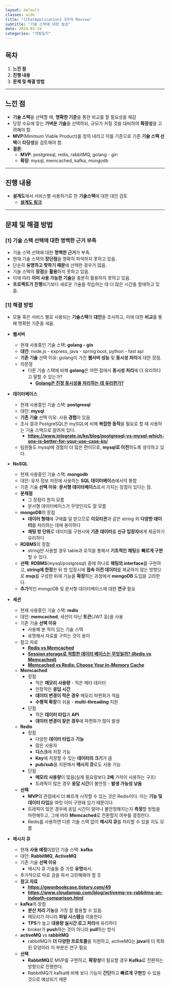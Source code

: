```yaml
---
layout: default
classes: wide
title: "[ChatApplication] 5주차 Review"
subtitle: "기술 스택에 대한 점검"
date: 2024-03-19
categories: "개발일지"
---
```


## 목차

1. **느낀 점**
2. **진행 내용**
3. **문제 및 해결 방법**

---

## 느낀 점

* **기술 스택**을 선택할 때, **명확한 기준**을 통한 비교를 할 필요성을 체감
* 당장 수요에 맞는 **가벼운 기술**을 선택하되, 규모가 커질 것을 대비하여 **확장성**을 고려해야 함.
* **MVP**(Minimum Viable Product)를 정의 내리고 이를 기준으로 기존 **기술 스택 선택**이 **타당성**을 검토해야 함.
* **결론**:
  * **MVP**: postgresql, redis, rabbitMQ, golang - gin
  * **확장**: mysql, memcached, kafka, mongodb

---

## 진행 내용

* **설계도**에서 서비스별 사용하기로 한 **기술스택**에 대한 대안 검토
  * [**설계도 링크**](https://github.com/kaestro/ChatApplication/wiki/%EC%8B%9C%EC%8A%A4%ED%85%9C-%EC%84%A4%EA%B3%84%EB%8F%84)

---

## 문제 및 해결 방법

### [1] **기술 스택** 선택에 대한 명백한 **근거** 부족

* 기술 스택 선택에 대한 **명백한 근거**가 부족.
* 현재 기술 스택의 **장단점**을 명확히 파악하지 못하고 있음.
* 단순히 **유명하고 핫하기 때문**에 선택한 경우가 많음.
* 기술 스택의 **장점**을 **활용**하지 못하고 있음.
* 이에 따라 **이미 사용 가능한 기술**을 충분히 활용하지 못하고 있음.
* **프로젝트가 진행**되기보다 새로운 기술을 학습하는 데 더 많은 시간을 할애하고 있음.

### [1] 해결 방법

* 모듈 혹은 서비스 별로 사용되는 **기술스택**의 **대안**을 조사하고, 이에 대한 **비교**를 통해 명확한 기준을 세움.

* **웹서버**
  * 현재 사용중인 기술 스택: **golang - gin**
  * **대안**: node.js - express, java - spring boot, python - fast api
  * **기존 기술** 선택 이유: golang이 가진 **웹서버 성능** 및 **동시성 처리**에 대한 장점.
  * 의문점
    * 다른 기술 스택에 비해 **golang**은 어떤 점에서 **동시성 처리**에 더 유리하다고 말할 수 있는가?
      * **[Golang은 진정 동시성을 처리하는 데 유리한가?](https://kaestro.github.io/%EA%B0%9C%EB%B0%9C%EC%9D%B4%EC%95%BC%EA%B8%B0/2024/03/19/Golang%EC%9D%80-%EB%8F%99%EC%8B%9C%EC%84%B1%EC%9D%B4-%EC%96%B4%EB%96%A4-%EC%A0%90%EC%97%90%EC%84%9C-%EC%9C%A0%EB%A6%AC%ED%95%9C%EA%B0%80.html)**
* **데이터베이스**
  * 현재 사용중인 기술 스택: **postgresql**
  * 대안: **mysql**
  * **기존 기술** 선택 이유: 사용 **경험**이 있음
  * 조사 결과 PostgreSQL은 mySQL에 비해 **복잡한 동작**을 필요로 할 때 사용하는 기술 스택으로 알려져 있다.
    * **<https://www.integrate.io/ko/blog/postgresql-vs-mysql-which-one-is-better-for-your-use-case-ko/>**
  * 팀원들도 mysql에 경험이 더 많은 편이므로, **mysql로 이전**하도록 생각하고 있다.
* **NoSQL**
  * 현재 사용중인 기술 스택: **mongodb**
  * 대안: 유저 정보 저장에 사용하는 **SQL 데이터베이스**에서의 통합
  * 기존 기술 **선택 이유**: **문서형 데이터베이스**로서 가지는 장점이 있다는 점.
  * **문제점**
    * 그 장점이 뭔지 모름
    * 문서형 데이터베이스가 무엇인지도 잘 모름
  * **mongoDB**의 장점
    * **데이터 형태**에 구애를 덜 받으므로 **이모티콘**과 같은 string 외 **다양한 데이터**를 처리하는 데에 용이하다
    * **채팅 방 단위**로 데이터를 구현시에 **기존 데이터**를 **신규 입장자**에게 제공하기 유리하다
  * **RDBMS**의 장점
    * string만 사용할 경우 table과 로직을 통해서 **기초적인 채팅**을 **빠르게 구현**할 수 있다.
  * **선택**: **RDBMS**(mysql/postgresql) 중에 하나로 **채팅의 interface**를 구현하고, **string에 한정**한 뒤 방 입장시에 **접속 이전 데이터**를 제공하지 않는 방향으로 **mvp**를 구성한 뒤에 기능을 **확장**하는 과정에서 **mongoDB** 도입을 고려한다.
  * **추가**적인 mongoDB 및 문서형 데이터베이스에 대한 **연구** 필요
* **세션**
  * 현재 사용중인 기술 스택: **redis**
  * 대안: **memcached**, 세션이 아닌 **토큰**(JWT 등)을 사용
  * 기존 기술 **선택 이유**
    * 사용해 본 적이 있는 기술 스택
    * 유명해서 자료를 구하는 것이 용이
  * 참고 자료
    * [**Redis vs Memcached**](https://velog.io/@sileeee/Redis-vs-Memcached)
    * [**Session storage로 적합한 데이터 베이스는 무엇일까? (Redis vs Memcached)**](https://1-7171771.tistory.com/127)
    * [**Memcached vs Redis: Choose Your In-Memory Cache**](https://kinsta.com/blog/memcached-vs-redis/)
  * **Memcached**
    * 장점
      * 적은 **메모리 사용량** - 적은 메타 데이터
      * 안정적인 **응답 시간**
      * **데이터 변경이 적은 경우** 메모리 파편화가 적음
      * **수평적 확장**이 쉬움 - **multi-threading** 지원
    * 단점
      * 적은 **데이터 타입**과 **API**
      * **데이터 변경이 잦은 경우**에 파편화가 많이 발생
  * **Redis**
    * 장점
      * 다양한 **데이터 타입**과 **기능**
      * 많은 사용자
      * **디스크**에 저장 가능
      * **Key**에 저장할 수 있는 **데이터의 크기**가 큼
      * **pub/sub**을 지원해서 **메시지 큐**로도 사용 가능
    * 단점
      * **메모리 사용량**이 많음(실제 필요량보다 **2배** 가까이 사용하는 구조)
      * 트래픽이 많은 경우 **응답 시간**이 불안정 - **발생 가능성 낮음**
  * **선택**
    * **MVP**의 관점에서 더 빠르게 시작할 수 있는 것은 Redis이다. 이는 **기능 및 데이터 타입**을 여럿 이미 구현돼 있기 때문이다.
    * 트래픽이 많은 경우에 응답 시간이 얼마나 불안정해지는지 **측정**할 방법을 마련해두고, 그에 따라 **Memcached**로 전환할지 여부를 결정한다.
    * Redis를 사용하면 다른 기술 스택 없이 **메시지 큐**를 처리할 수 있을 지도 모름
* **메시지 큐**
  * 현재 **사용 예정**이었던 기술 스택: **kafka**
  * 대안: **RabbitMQ**, **ActiveMQ**
  * 기존 기술 **선택 이유**
    * 메시지 큐 기술들 중 가장 **유명**해서.
  * 추가적으로 따로 글을 파서 고민해봐야 할 듯
  * **참고 자료**
    * **<https://gwonbookcase.tistory.com/49>**
    * **<https://www.cloudamqp.com/blog/activemq-vs-rabbitmq-an-indepth-comparison.html>**
  * **kafka**의 장점
    * **분산 처리 기능**을 가장 잘 활용할 수 있음.
    * 메모리가 아니라 **파일 시스템**을 이용한다.
    * **TPS**가 높고 **대용량 실시간 로그 처리**에 유리하다
    * broker가 **push**하는 것이 아니라 **pull**하는 방식
  * **activeMQ** vs **rabbitMQ**
    * rabbitMQ가 **더 다양한 프로토콜**을 지원하고, activeMQ는 **java**에 더 특화된 모양이라 이 부분은 연구 필요
  * **선택**
    * **RabbitMQ**로 MVP를 구현하고, **확장성**이 필요할 경우 **Kafka**로 전환하는 방향으로 진행한다.
    * RabbitMQ가 kafka에 비해 보다 기능이 **간단**하고 **빠르게 구현**할 수 있을 것으로 예상되기 때문
